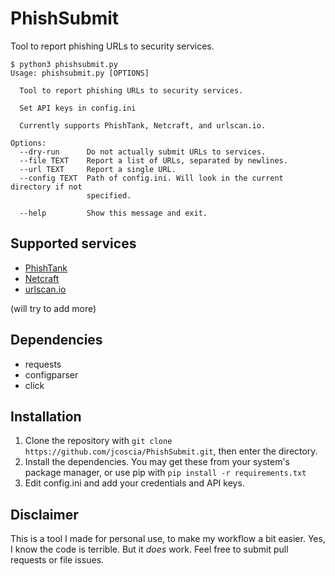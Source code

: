 # PhishSubmit
Tool to report phishing URLs to security services.

```
$ python3 phishsubmit.py
Usage: phishsubmit.py [OPTIONS]

  Tool to report phishing URLs to security services.

  Set API keys in config.ini

  Currently supports PhishTank, Netcraft, and urlscan.io.

Options:
  --dry-run      Do not actually submit URLs to services.
  --file TEXT    Report a list of URLs, separated by newlines.
  --url TEXT     Report a single URL.
  --config TEXT  Path of config.ini. Will look in the current directory if not
                 specified.

  --help         Show this message and exit.
```

## Supported services
* [PhishTank](https://phishtank.org/)
* [Netcraft](https://report.netcraft.com/)
* [urlscan.io](https://urlscan.io/)

(will try to add more)

## Dependencies

* requests
* configparser
* click

## Installation

1. Clone the repository with `git clone https://github.com/jcoscia/PhishSubmit.git`, then enter the directory.
2. Install the dependencies. You may get these from your system's package manager, or use pip with `pip install -r requirements.txt`
3. Edit config.ini and add your credentials and API keys.

## Disclaimer
This is a tool I made for personal use, to make my workflow a bit easier. Yes, I know the code is terrible. But it *does* work. Feel free to submit pull requests or file issues.
